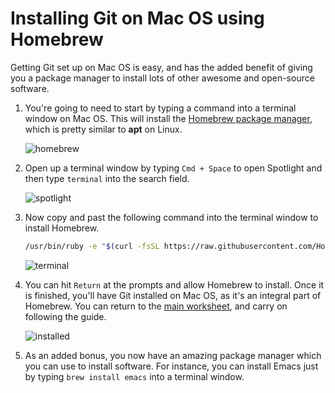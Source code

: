 # Installing Git on Mac OS using Homebrew

Getting Git set up on Mac OS is easy, and has the added benefit of giving you a package manager to install lots of other awesome and open-source software.

1. You're going to need to start by typing a command into a terminal window on Mac OS. This will install the [Homebrew package manager](https://brew.sh/), which is pretty similar to **apt** on Linux.

	![homebrew](images/homebrew.png)

1. Open up a terminal window by typing `Cmd + Space` to open Spotlight and then type `terminal` into the search field.

	![spotlight](images/spotlight.png)
	
1. Now copy and past the following command into the terminal window to install Homebrew.

	```bash
	/usr/bin/ruby -e "$(curl -fsSL https://raw.githubusercontent.com/Homebrew/install/master/install)"
	```
	
	![terminal](images/terminal.png)
	
1. You can hit `Return` at the prompts and allow Homebrew to install. Once it is finished, you'll have Git installed on Mac OS, as it's an integral part of Homebrew. You can return to the [main worksheet](worksheet.md), and carry on following the guide.

	![installed](images/installed-git.png)
	
1. As an added bonus, you now have an amazing package manager which you can use to install software. For instance, you can install Emacs just by typing `brew install emacs` into a terminal window.
